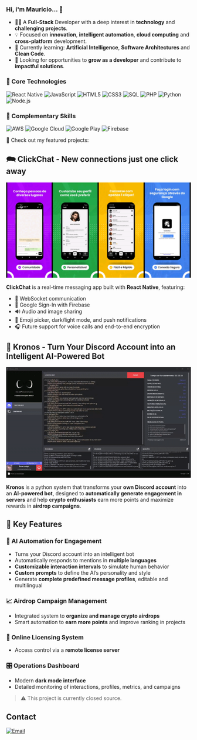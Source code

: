 ### Hi, i'm Mauricio... 👋

- 👨‍💻 A **Full-Stack** Developer with a deep interest in **technology** and **challenging projects**.
- 💡 Focused on **innovation**, **intelligent automation**, **cloud computing** and **cross-platform** development.  
- 🌱 Currently learning: **Artificial Intelligence**, **Software Architectures** and **Clean Code**.
- 🚀 Looking for opportunities to **grow as a developer** and contribute to **impactful solutions**.

### 🧠 Core Technologies

![React Native](https://img.shields.io/badge/-React%20Native-20232A?style=for-the-badge&logo=react&logoColor=61DAFB)
![JavaScript](https://img.shields.io/badge/-JavaScript-F7DF1E?style=for-the-badge&logo=javascript&logoColor=000)
![HTML5](https://img.shields.io/badge/-HTML5-E34F26?style=for-the-badge&logo=html5&logoColor=fff)
![CSS3](https://img.shields.io/badge/-CSS3-1572B6?style=for-the-badge&logo=css3&logoColor=white)
![SQL](https://img.shields.io/badge/-SQL-4479A1?style=for-the-badge&logo=mysql&logoColor=white)
![PHP](https://img.shields.io/badge/-PHP-777BB4?style=for-the-badge&logo=php&logoColor=white)
![Python](https://img.shields.io/badge/-Python-3776AB?style=for-the-badge&logo=python&logoColor=white)
![Node.js](https://img.shields.io/badge/-Node.js-339933?style=for-the-badge&logo=nodedotjs&logoColor=white)

### 🧩 Complementary Skills

![AWS](https://img.shields.io/badge/-AWS-232F3E?style=for-the-badge&logo=amazon-aws&logoColor=FF9900)
![Google Cloud](https://img.shields.io/badge/-Google%20Cloud-4285F4?style=for-the-badge&logo=googlecloud&logoColor=white)
![Google Play](https://img.shields.io/badge/-Google%20Play-34A853?style=for-the-badge&logo=google-play&logoColor=white)
![Firebase](https://img.shields.io/badge/-Firebase-FFCA28?style=for-the-badge&logo=firebase&logoColor=black)

🚀 Check out my featured projects:

## 🗪 ClickChat - New connections just one click away

![Demo Click Chat Image](clickchat-demo-banner.png)

**ClickChat** is a real-time messaging app built with **React Native**, featuring:

- 🧩 WebSocket communication  
- 🔐 Google Sign-In with Firebase  
- 🔊 Audio and image sharing  
- 💬 Emoji picker, dark/light mode, and push notifications  
- 🎧 Future support for voice calls and end-to-end encryption  

## 🤖 Kronos - Turn Your Discord Account into an Intelligent AI-Powered Bot  

![Demo Kronos Image](kronos-demo.gif)

**Kronos** is a python system that transforms your **own Discord account** into an **AI-powered bot**, designed to **automatically generate engagement in servers** and help **crypto enthusiasts** earn more points and maximize rewards in **airdrop campaigns**.  

## 🔑 Key Features  

### 🤖 AI Automation for Engagement  
- Turns your Discord account into an intelligent bot  
- Automatically responds to mentions in **multiple languages**  
- **Customizable interaction intervals** to simulate human behavior  
- **Custom prompts** to define the AI’s personality and style  
- Generate **complete predefined message profiles**, editable and multilingual  

### 📈 Airdrop Campaign Management  
- Integrated system to **organize and manage crypto airdrops**  
- Smart automation to **earn more points** and improve ranking in projects  

### 🔐 Online Licensing System  
- Access control via a **remote license server**  

### 🎛️ Operations Dashboard  
- Modern **dark mode interface**  
- Detailed monitoring of interactions, profiles, metrics, and campaigns  

>⚠️ This project is currently closed source.

## Contact

[![Email](https://img.shields.io/badge/-Email-D14836?style=for-the-badge&logo=gmail&logoColor=white)](mailto:mauriciojesus.dev@gmail.com)
